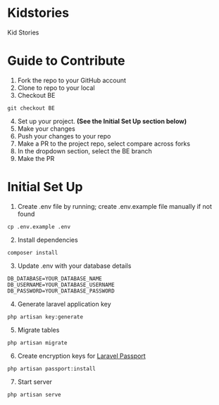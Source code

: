 # Kidstories
Kid Stories

# Guide to Contribute
1. Fork the repo to your GitHub account
2. Clone to repo to your local
3. Checkout BE
```
git checkout BE
```
4. Set up your project. **(See the Initial Set Up section below)**
5. Make your changes
6. Push your changes to your repo
7. Make a PR to the project repo, select compare across forks
8. In the dropdown section, select the BE branch
9. Make the PR

# Initial Set Up
1. Create .env file by running; create .env.example file manually if not found
```
cp .env.example .env
```
2. Install dependencies
```
composer install
```
3. Update .env with your database details
```
DB_DATABASE=YOUR_DATABASE_NAME
DB_USERNAME=YOUR_DATABASE_USERNAME
DB_PASSWORD=YOUR_DATABASE_PASSWORD
```
4. Generate laravel application key
```
php artisan key:generate
```
5. Migrate tables
```
php artisan migrate
```
6. Create encryption keys for [Laravel Passport](https://laravel.com/docs/5.8/passport)
```
php artisan passport:install
```
7. Start server
```
php artisan serve
```
